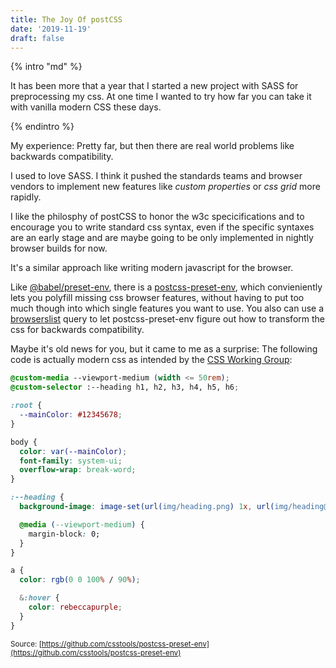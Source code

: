 ```yaml
---
title: The Joy Of postCSS
date: '2019-11-19'
draft: false
---
```

{% intro "md" %}

It has been more that a year that I started a new project with SASS for preprocessing my css. At one time I wanted to try how far you can take it with vanilla modern CSS these days. 

{% endintro %}

My experience: Pretty far, but then there are real world problems like backwards compatibility.

I used to love SASS.  I think it pushed the standards teams and browser vendors to implement new features like _custom properties_ or _css grid_ more rapidly.

I like the philosphy of postCSS to honor the w3c specicifications and to encourage you to write standard css syntax, even if the specific syntaxes are an early stage and are maybe going to be only implemented in nightly browser builds for now.

It's a similar approach like writing modern javascript for the browser.

Like [@babel/preset-env](https://babeljs.io/docs/en/next/babel-preset-env.html), there is a [postcss-preset-env](https://github.com/csstools/postcss-preset-env), which convieniently lets you polyfill missing css browser features, without having to put too much though into which single features you want to use. You also can use a [browserslist](https://github.com/browserslist/browserslist) query to let postcss-preset-env figure out how to transform the css for backwards compatibility.

Maybe it's old news for you, but it came to me as a surprise: The following code is actually modern css as intended by the [CSS Working Group](https://www.w3.org/Style/CSS/members.en):


```css
@custom-media --viewport-medium (width <= 50rem);
@custom-selector :--heading h1, h2, h3, h4, h5, h6;

:root {
  --mainColor: #12345678;
}

body {
  color: var(--mainColor);
  font-family: system-ui;
  overflow-wrap: break-word;
}

:--heading {
  background-image: image-set(url(img/heading.png) 1x, url(img/heading@2x.png) 2x);

  @media (--viewport-medium) {
    margin-block: 0;
  }
}

a {
  color: rgb(0 0 100% / 90%);

  &:hover {
    color: rebeccapurple;
  }
}
```
<small>Source: [https://github.com/csstools/postcss-preset-env](https://github.com/csstools/postcss-preset-env)</small>
